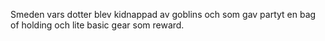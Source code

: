 Smeden vars dotter blev kidnappad av goblins och som gav partyt en bag of holding och lite basic gear som reward.